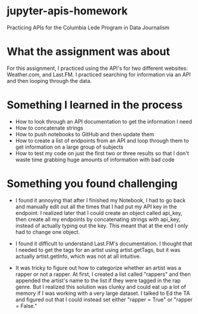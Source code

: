 # jupyter-apis-homework
 Practicing APIs for the Columbia Lede Program in Data Journalism

# What the assignment was about

For this assignment, I practiced using the API's for two different websites: Weather.com, and Last.FM. I practiced searching for information via an API and then looping through the data.

# Something I learned in the process

* How to look through an API documentation to get the information I need
* How to concatenate strings
* How to push notebooks to GitHub and then update them
* How to create a list of endpoints from an API and loop through them to get information on a large group of subjects
* How to test my code on just the first two or three results so that I don't waste time grabbing huge amounts of information with bad code

# Something you found challenging 

* I found it annoying that after I finished my Notebook, I had to go back and manually edit out all the times that I had put my API key in the endpoint. I realized later that I could create an object called api_key, then create all my endpoints by concatenating strings with api_key, instead of actually typing out the key. This meant that at the end I only had to change one object. 

* I found it difficult to understand Last.FM's documentation. I thought that I needed to get the tags for an artist using artist.getTags, but it was actually artist.getInfo, which was not at all intuitive.

* It was tricky to figure out how to categorize whether an artist was a rapper or not a rapper. At first, I created a list called "rappers" and then appended the artist's name to the list if they were tagged in the rap genre. But I realized this solution was clunky and could eat up a lot of memory if I was working with a very large dataset. I talked to Ed the TA and figured out that I could instead set either "rapper = True" or "rapper = False." 
